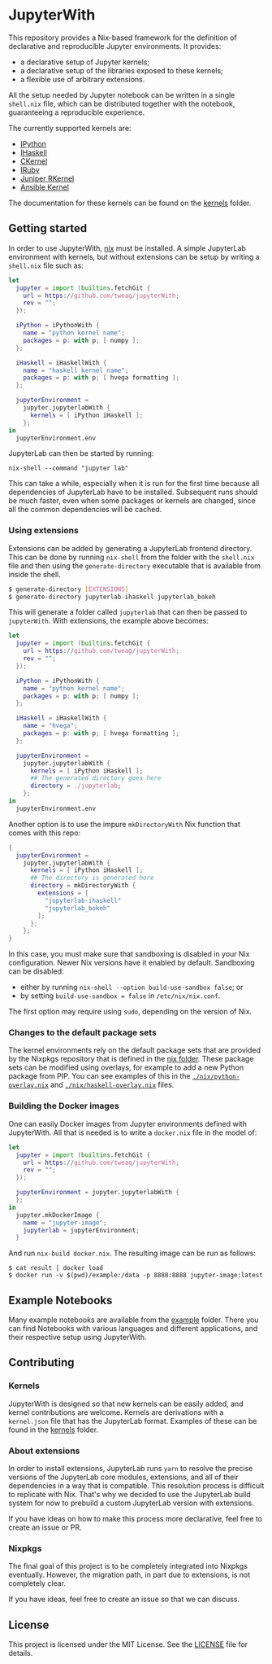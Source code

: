 # JupyterWith

This repository provides a Nix-based framework for the definition of
declarative and reproducible Jupyter environments.
It provides:

- a declarative setup of Jupyter kernels;
- a declarative setup of the libraries exposed to these kernels;
- a flexible use of arbitrary extensions.

All the setup needed by Jupyter notebook can be written in a single `shell.nix`
file, which can be distributed together with the notebook, guaranteeing a
reproducible experience.

The currently supported kernels are:

- [IPython](https://github.com/ipython/ipykernel)
- [IHaskell](https://github.com/gibiansky/IHaskell)
- [CKernel](https://github.com/brendan-rius/jupyter-c-kernel)
- [IRuby](https://github.com/SciRuby/iruby)
- [Juniper RKernel](https://github.com/JuniperKernel/JuniperKernel)
- [Ansible Kernel](https://github.com/ansible/ansible-jupyter-kernel)

The documentation for these kernels can be found on the [kernels](kernels)
folder.

## Getting started

In order to use JupyterWith, [nix](https://nixos.org/nix/) must be installed.
A simple JupyterLab environment with kernels, but without extensions can be
setup by writing a `shell.nix` file such as:

``` nix
let
  jupyter = import (builtins.fetchGit {
    url = https://github.com/tweag/jupyterWith;
    rev = "";
  });

  iPython = iPythonWith {
    name = "python kernel name";
    packages = p: with p; [ numpy ];
  };

  iHaskell = iHaskellWith {
    name = "haskell kernel name";
    packages = p: with p; [ hvega formatting ];
  };

  jupyterEnvironment =
    jupyter.jupyterlabWith {
      kernels = [ iPython iHaskell ];
    };
in
  jupyterEnvironment.env
```

JupyterLab can then be started by running:

```
nix-shell --command "jupyter lab"
```

This can take a while, especially when it is run for the first time because all
dependencies of JupyterLab have to be installed. Subsequent runs should be much
faster, even when some packages or kernels are changed, since all the common
dependencies will be cached.

### Using extensions

Extensions can be added by generating a JupyterLab frontend directory.
This can be done by running `nix-shell` from the folder with the `shell.nix`
file and then using the `generate-directory` executable that is available from
inside the shell.

``` bash
$ generate-directory [EXTENSIONS]
$ generate-directory jupyterlab-ihaskell jupyterlab_bokeh
```

This will generate a folder called `jupyterlab` that can then be passed to
`jupyterWith`. With extensions, the example above becomes:

``` nix
let
  jupyter = import (builtins.fetchGit {
    url = https://github.com/tweag/jupyterWith;
    rev = "";
  });

  iPython = iPythonWith {
    name = "python kernel name";
    packages = p: with p; [ numpy ];
  };

  iHaskell = iHaskellWith {
    name = "hvega";
    packages = p: with p; [ hvega formatting ];
  };

  jupyterEnvironment =
    jupyter.jupyterlabWith {
      kernels = [ iPython iHaskell ];
      ## The generated directory goes here
      directory = ./jupyterlab;
    };
in
  jupyterEnvironment.env
```

Another option is to use the impure `mkDirectoryWith` Nix function that comes
with this repo:

``` nix
{
  jupyterEnvironment =
    jupyter.jupyterlabWith {
      kernels = [ iPython iHaskell ];
      ## The directory is generated here
      directory = mkDirectoryWith {
        extensions = [
          "jupyterlab-ihaskell"
          "jupyterlab_bokeh"
        ];
      };
    };
}
```

In this case, you must make sure that sandboxing is disabled in your Nix
configuration. Newer Nix versions have it enabled by default. Sandboxing can be
disabled:

- either by running `nix-shell --option build-use-sandbox false`; or
- by setting `build-use-sandbox = false` in `/etc/nix/nix.conf`.

The first option may require using `sudo`, depending on the version of Nix.

### Changes to the default package sets

The kernel environments rely on the default package sets that are provided by
the Nixpkgs repository that is defined in the [nix folder](nix). These package
sets can be modified using overlays, for example to add a new Python package
from PIP. You can see examples of this in the
[`./nix/python-overlay.nix`](nix/python-overlay.nix) and
[`./nix/haskell-overlay.nix`](nix/haskell-overlay.nix) files.

### Building the Docker images

One can easily Docker images from Jupyter environments defined with
JupyterWith. All that is needed is to write a `docker.nix` file in the model
of:

``` nix
let
  jupyter = import (builtins.fetchGit {
    url = https://github.com/tweag/jupyterWith;
    rev = "";
  });

  jupyterEnvironment = jupyter.jupyterlabWith {
  };
in
  jupyter.mkDockerImage {
    name = "jupyter-image";
    jupyterlab = jupyterEnvironment;
  }
```

And run `nix-build docker.nix`. The resulting image can be run as follows:

```
$ cat result | docker load
$ docker run -v $(pwd)/example:/data -p 8888:8888 jupyter-image:latest
```

## Example Notebooks

Many example notebooks are available from the [example](example) folder.  There
you can find Notebooks with various languages and different applications, and
their respective setup using JupyterWith.

## Contributing

### Kernels

JupyterWith is designed so that new kernels can be easily added, and kernel
contributions are welcome. Kernels are derivations with a `kernel.json` file
that has the JupyterLab format. Examples of these can be found in the
[kernels](kernels) folder.

### About extensions

In order to install extensions, JupyterLab runs `yarn` to resolve the precise
versions of the JupyterLab core modules, extensions, and all of their
dependencies in a way that is compatible. This resolution process is difficult
to replicate with Nix. That's why we decided to use the JupyterLab build system
for now to prebuild a custom JupyterLab version with extensions.

If you have ideas on how to make this process more declarative, feel free to
create an issue or PR.

### Nixpkgs

The final goal of this project is to be completely integrated into Nixpkgs
eventually. However, the migration path, in part due to extensions, is not
completely clear.

If you have ideas, feel free to create an issue so that we can discuss.

## License

This project is licensed under the MIT License. See the [LICENSE](LICENSE)
file for details.
